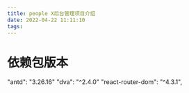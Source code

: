 ```yaml
---
title: people X后台管理项目介绍
date: 2022-04-22 11:11:10
tags: 
---
```


# 依赖包版本
"antd": "3.26.16"
"dva": "^2.4.0"
"react-router-dom": "^4.3.1",

